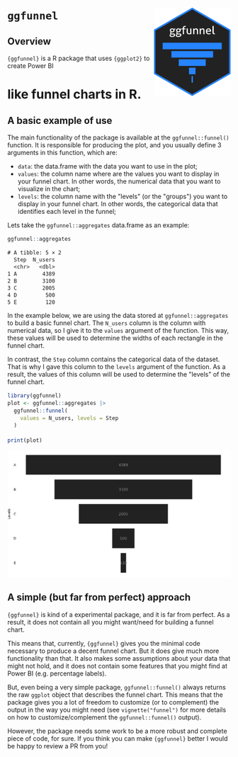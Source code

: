 # `ggfunnel` <img src="inst/ggfunnel-logo.png" style="height:200px" align="right" />

## Overview

`{ggfunnel}` is a R package that uses `{ggplot2}` to create Power BI
# like funnel charts in R.


## A basic example of use

The main functionality of the package is available at the `ggfunnel::funnel()` function. It is responsible for producing the plot, and you usually define 3 arguments in this function, which are:

- `data`: the data.frame with the data you want to use in the plot;
- `values`: the column name where are the values you want to display in your funnel chart. In other words, the numerical data that you want to visualize in the chart;
- `levels`: the column name with the "levels" (or the "groups") you want to display in your funnel chart. In other words, the categorical data that identifies each level in the funnel;

Lets take the `ggfunnel::aggregates` data.frame as an example:

```r
ggfunnel::aggregates
```
```
# A tibble: 5 × 2
  Step  N_users
  <chr>   <dbl>
1 A        4389
2 B        3100
3 C        2005
4 D         500
5 E         120
```

In the example below, we are using the data stored at `ggfunnel::aggregates` to build a basic funnel chart. The `N_users` column is the column with numerical data, so I give it to the `values` argument of the function. This way, these values will be used to determine the widths of each rectangle in the funnel chart. 

In contrast, the `Step` column contains the categorical data of the dataset. That is why I gave this column to the `levels` argument of the function. As a result, the values of this column will be used to determine the "levels" of the funnel chart.

```r
library(ggfunnel)
plot <- ggfunnel::aggregates |>
  ggfunnel::funnel(
    values = N_users, levels = Step
  )

print(plot)
```

![](inst/example1.png)

## A simple (but far from perfect) approach

`{ggfunnel}` is kind of a experimental package, and it is far from perfect. As a result, it does not contain all you might want/need for building a funnel chart. 

This means that, currently, `{ggfunnel}` gives you the minimal code necessary to produce a decent funnel chart. But it does give much more functionality than that. It also makes some assumptions about your data that might not hold, and it does not contain some features that you might find at Power BI (e.g. percentage labels).

But, even being a very simple package, `ggfunnel::funnel()` always returns the raw `ggplot` object that describes the funnel chart. This means that the package gives you a lot of freedom to customize (or to complement) the output in the way you might need (see `vignette("funnel")` for more details on how to customize/complement the `ggfunnel::funnel()` output).

However, the package needs some work to be a more robust and complete piece of code, for sure. If you think you can make `{ggfunnel}` better I would be happy to review a PR from you!

